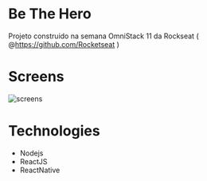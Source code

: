 # Be The Hero

Projeto construido na semana OmniStack 11 da Rockseat ( @https://github.com/Rocketseat ) 

# Screens

![screens](https://github.com/teixeira83/Omnistack-11/tree/master/assets/telas-reactjs.png)

# Technologies

- Nodejs
- ReactJS
- ReactNative

